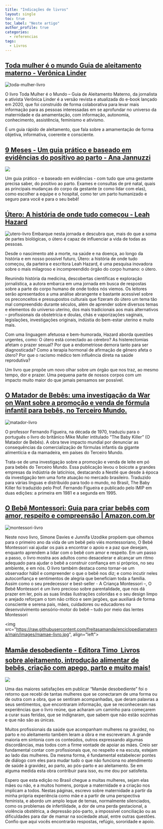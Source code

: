 ```yaml
---
title: "Indicações de livros"
layout: single
toc: true
toc_label: "Neste artigo"
author_profile: true
categories:
  - referencias
tags:
  - Livros
---
```


## [Toda mulher é o mundo  Guia de aleitamento materno - Verônica Linder](https://www.loja.editoratimo.com.br/toda-mulher-e-o-mundo)
![toda-mulher-livro](assets/images/toda-mulher-livro.jpg)

O livro Toda Mulher é o Mundo – Guia de Aleitamento Materno, da jornalista e ativista Verônica Linder é a versão revista e atualizada do e-book lançado em 2020, que foi construído de forma colaborativa para levar mais informação para as pessoas interessadas em se aprofundar no universo da maternidade e da amamentação, com informação, autonomia, conhecimento, assistência, feminismo e ativismo.

É um guia rápido de aleitamento, que fala sobre a amamentação de forma objetiva, informativa, coerente e consciente.

## [9 Meses - Um guia prático e baseado em evidências do positivo ao parto - Ana Jannuzzi ](https://www.amazon.com.br/Meses-prático-evidências-positivo-Jannuzzi/dp/6500738691)
![](https://raw.githubusercontent.com/freitasamanda/enciclopediamaterna/main/images/jannuzzi-livo.jpg)

Um guia prático - e baseado em evidências - com tudo que uma gestante precisa saber, do positivo ao parto. Exames e consultas de pré natal, quais as principais mudanças do corpo da gestante (e como lidar com elas), como escolher a equipe e o hospital, como ter um parto humanizado e seguro para você e para o seu bebê!

## [Útero: A história de onde tudo começou - Leah Hazard](https://www.amazon.com.br/Útero-história-onde-tudo-começou/dp/8542221826)
![utero-livro](assets/images/utero-livro.jpg)
Embarque nesta jornada e descubra que, mais do que a soma de partes biológicas, o útero é capaz de influenciar a vida de todas as pessoas.

Desde o nascimento até a morte, na saúde e na doença, ao longo da história e em nosso possível futuro, Útero: a história de onde tudo começou, da parteira e escritora Leah Hazard, é uma pesquisa inovadora sobre o mais milagroso e incompreendido órgão do corpo humano: o útero.

Reunindo história da medicina, descobertas científicas e exploração jornalística, a autora embarca em uma jornada em busca de respostas sobre a parte do corpo humano de onde todos nós viemos. Os leitores serão apresentados a uma análise abrangente e bastante acessível sobre os preconceitos e pressupostos culturais que fizeram do útero um tema tão mal compreendido durante séculos, além de aprender sobre diversos temas e elementos do universo uterino, dos mais tradicionais aos mais alternativos – profissionais da obstetrícia e doulas, chás e vaporizações vaginais, legislações, investigações originais, indústia do bem-estar uterino e muito mais.

Com uma linguagem afetuosa e bem-humorada, Hazard aborda questões urgentes, como: O útero está conectado ao cérebro? As histerectomias afetam o prazer sexual? Por que a endometriose demora tanto para ser diagnosticada? Como a terapia hormonal de afirmação de gênero afeta o útero? Por que o racismo médico tem influência direta na saúde reprodutiva?

Um livro que propõe um novo olhar sobre um órgão que nos traz, ao mesmo tempo, dor e prazer. Uma pequena parte de nossos corpos com um impacto muito maior do que jamais pensamos ser possível.

## [O Matador de Bebês: uma investigação da War on Want sobre a promoção e venda de fórmula infantil para bebês, no Terceiro Mundo.](http://higia.imip.org.br/handle/123456789/947)
![matador-livro](images/matador-livo.jpg)

O professor Fernando Figueira, na década de 1970, traduziu para o português o livro do britânico Mike Muller intitulado “The Baby Killer” (O Matador de Bebês). A obra teve impacto mundial por denunciar as consequências da comercialização de fórmulas infantis da gigante alimentícia e da mamadeira, em países do Terceiro Mundo.

Trata-se de uma investigação sobre a promoção e venda de leite em pó para bebês do Terceiro Mundo. Essa publicação levou o boicote a grandes empresas da indústria de laticínios, destacando a Nestlé que desde à época da investigação tem uma forte atuação no mercado brasileiro. Traduzido para várias línguas e distribuído para todo o mundo, no Brasil, The Baby Killer foi traduzido pelo Prof. Fernando Figueira e publicado pelo IMIP em duas edições: a primeira em 1981 e a segunda em 1995.

## [O Bebê Montessori: Guia para criar bebês com amor, respeito e compreensão | Amazon.com.br](https://www.amazon.com.br/Bebê-Montessori-criar-respeito-compreensão/dp/6587638627)
![montessori-livro](images/montessori-livro.jpg)

Neste novo livro, Simone Davies e Junnifa Uzodike propõem que olhemos para o primeiro ano da vida de um bebê pelo viés montessoriano, O Bebê Montessori vai ajudar os pais a encontrar o apoio e a paz que desejam, enquanto aprendem a lidar com o bebê com amor e respeito. Em um passo a passo, o livro mostra aos adultos como desacelerar e alcançar um ritmo adequado para ajudar o bebê a construir confiança em si próprios, no seu ambiente, e em nós. O livro também destaca como tornar-se um observador hábil e compreender o que o bebê nos diz; e como incutir neles autoconfiança e sentimentos de alegria que beneficiam toda a família. Assim como o seu predecessor e best-seller - A Criança Montessori –, O Bebê Montessori é um livro precioso sobre parentalidade, que nos dá prazer em ler, pois as suas lindas ilustrações coloridas e o seu design limpo e arejado reforçam o tom não crítico e sem jargões, que auxiliará de forma consciente e serena pais, mães, cuidadores ou educadores no desenvolvimento sensório-motor do bebê – tudo por meio das lentes Montessori

<img src="https://raw.githubusercontent.com/freitasamanda/enciclopediamaterna/main/images/mamae-livro.jpg", align="left">

## [Mamãe desobediente - Editora Timo  Livros sobre aleitamento, introdução alimentar de bebês, criação com apego, parto e muito mais!](https://www.loja.editoratimo.com.br/livros/mamae-desobediente/)

![](https://raw.githubusercontent.com/freitasamanda/enciclopediamaterna/main/images/mamae-livro.jpg)

Uma das maiores satisfações em publicar “Mamãe desobediente” foi o retorno que recebi de tantas mulheres que se conectaram de uma forma ou de outra com a obra, que se sentiram acompanhadas, que deram palavras a seus sentimentos, que encontraram informação, que se reconheceram nas experiências que o livro reúne, que acharam um caminho para começarem a curar suas feridas, que se indignaram, que sabem que não estão sozinhas e que não são as únicas.

Muitos profissionais da saúde que acompanham mulheres na gravidez, no parto e no aleitamento também leram a obra e me escreveram. A grande maioria em sintonia com os conteúdos, outros expressando algumas discordâncias, mas todos com a firme vontade de apoiar as mães. Creio ser fundamental contar com profissionais que, no respeito e na escuta, estejam ao lado das mulheres. Da mesma forma, é fundamental estabelecer pontes de diálogo com eles para mudar tudo o que não funciona no atendimento de saúde à gravidez, ao parto, ao pós-parto e ao aleitamento. Se em alguma medida esta obra contribuir para isso, eu me dou por satisfeita.

Espero que esta edição no Brasil chegue a muitas mulheres, sejam elas mães ou não, e a muitos homens, porque a maternidade e a criação nos implicam a todos. Nestas páginas, escrevo sobre maternidade a partir da minha própria experiência como mãe e a partir de uma perspectiva feminista, e abordo um amplo leque de temas, normalmente silenciados, como os problemas de infertilidade, a dor de uma perda gestacional, a violência obstétrica, a depressão pós-parto, a impossível conciliação ou as dificuldades para dar de mamar na sociedade atual, entre outras questões. Confio que aqui vocês encontrarão respostas, refúgio, sororidade e apoio.